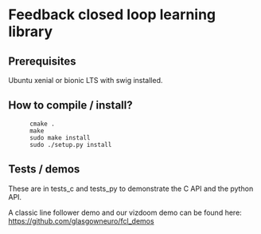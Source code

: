 # Feedback closed loop learning library

## Prerequisites

Ubuntu xenial or bionic LTS with swig installed.


## How to compile / install?
```
      cmake .
      make
      sudo make install
      sudo ./setup.py install
```

## Tests / demos

These are in tests_c and tests_py to demonstrate the C API and the python
API.

A classic line follower demo and our vizdoom demo can be found here:
https://github.com/glasgowneuro/fcl_demos
